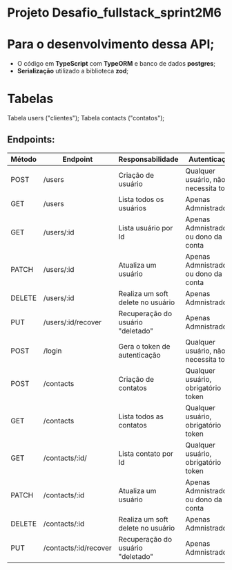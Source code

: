 # Projeto Desafio_fullstack_sprint2M6

# Para o desenvolvimento dessa API;

- O código em **TypeScript** com **TypeORM** e banco de dados **postgres**;
- **Serialização** utilizado a biblioteca **zod**;

# Tabelas

Tabela users ("clientes");
Tabela contacts ("contatos");

## Endpoints:

| Método | Endpoint              | Responsabilidade                  | Autenticação                           |
| ------ | --------------------- | --------------------------------- | -------------------------------------- |
| POST   | /users                | Criação de usuário                | Qualquer usuário, não necessita token  |
| GET    | /users                | Lista todos os usuários           | Apenas Admnistradores                  |
| GET    | /users/:id            | Lista usuário por Id              | Apenas Admnistradores ou dono da conta |
| PATCH  | /users/:id            | Atualiza um usuário               | Apenas Admnistradores ou dono da conta |
| DELETE | /users/:id            | Realiza um soft delete no usuário | Apenas Admnistradores                  |
| PUT    | /users/:id/recover    | Recuperação do usuário "deletado" | Apenas Admnistradores                  |
| POST   | /login                | Gera o token de autenticação      | Qualquer usuário, não necessita token  |
| POST   | /contacts             | Criação de contatos               | Qualquer usuário, obrigatório token    |
| GET    | /contacts             | Lista todos as contatos           | Qualquer usuário, obrigatório token    |
| GET    | /contacts/:id/        | Lista contato por Id              | Qualquer usuário, obrigatório token    |
| PATCH  | /contacts/:id         | Atualiza um usuário               | Apenas Admnistradores ou dono da conta |
| DELETE | /contacts/:id         | Realiza um soft delete no usuário | Apenas Admnistradores                  |
| PUT    | /contacts/:id/recover | Recuperação do usuário "deletado" | Apenas Admnistradores                  |
